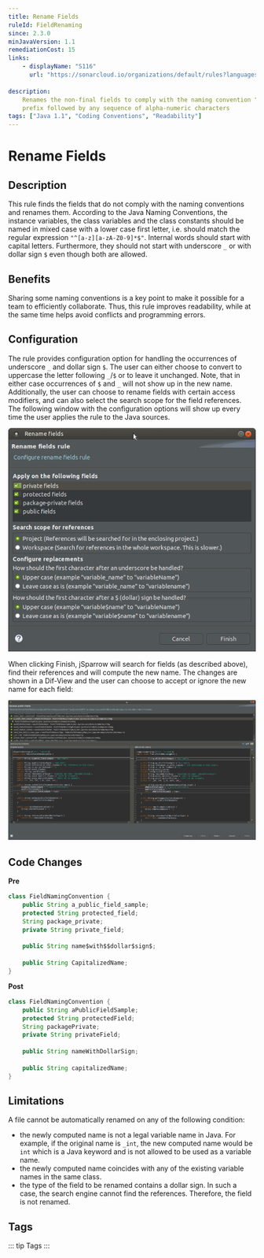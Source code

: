 ```yaml
---
title: Rename Fields
ruleId: FieldRenaming
since: 2.3.0
minJavaVersion: 1.1
remediationCost: 15
links:
    - displayName: "S116"
      url: "https://sonarcloud.io/organizations/default/rules?languages=java&open=java%3AS116&q=S116"
    
description:
    Renames the non-final fields to comply with the naming convention "^[a-z][a-zA-Z0-9]*$" i.e. a lower case
    prefix followed by any sequence of alpha-numeric characters
tags: ["Java 1.1", "Coding Conventions", "Readability"]
---
```


# Rename Fields

## Description

This rule finds the fields that do not comply with the naming conventions and renames them.
According to the Java Naming Conventions, the instance variables, the class variables and the class constants should be named in mixed case with a lower case first letter, i.e. should match the regular expression `"^[a-z][a-zA-Z0-9]*$"`.
Internal words should start with capital letters.
Furthermore, they should not start with underscore `_` or with dollar sign `$` even though both are allowed.

## Benefits

Sharing some naming conventions is a key point to make it possible for a team to efficiently collaborate.
Thus, this rule improves readability, while at the same time helps avoid conflicts and programming errors.


## Configuration

The rule provides configuration option for handling the occurrences of underscore `_` and dollar sign `$`.
The user can either choose to convert to uppercase the letter following `_`/`$` or to leave it unchanged.
Note, that in either case occurrences of `$` and `_` will not show up in the new name.
Additionally, the user can choose to rename fields with certain access modifiers, and can also select the search scope for the field references.
The following window with the configuration options will show up every time the user applies the rule to the Java sources.

[ ![Rename fields rule wizard](/img/eclipse/rename_rule_wizard.png) ](/img/eclipse/rename_rule_wizard.png)

When clicking Finish, jSparrow will search for fields (as described above), find their references and will compute the new name.
The changes are shown in a Dif-View and the user can choose to accept or ignore the new name for each field:

[ ![Rename fields preview wizard](/img/eclipse/rename_field_preview_wizard.png) ](/img/eclipse/rename_field_preview_wizard.png)



## Code Changes

__Pre__
```java
class FieldNamingConvention {
    public String a_public_field_sample;
    protected String protected_field;
    String package_private;
    private String private_field;

    public String name$with$$dollar$sign$;

    public String CapitalizedName;
}
```

__Post__
```java
class FieldNamingConvention {
    public String aPublicFieldSample;
    protected String protectedField;
    String packagePrivate;
    private String privateField;

    public String nameWithDollarSign;

    public String capitalizedName;
}
```


## Limitations

A file cannot be automatically renamed on any of the following condition:

- the newly computed name is not a legal variable name in Java. For example, if the original name is `_int`, the new computed name would be `int` which is a Java keyword and is not allowed to be used as a variable name.
- the newly computed name coincides with any of the existing variable names in the same class.
- the type of the field to be renamed contains a dollar sign. In such a case, the search engine cannot find the references. Therefore, the field is not renamed.

<VersionNotice />


## Tags

::: tip Tags
<TagLinks />
:::